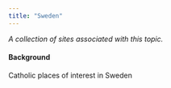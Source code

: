 ```yaml
---
title: "Sweden"
---
```



*A collection of sites associated with this topic.*

#### Background

Catholic places of interest in Sweden


